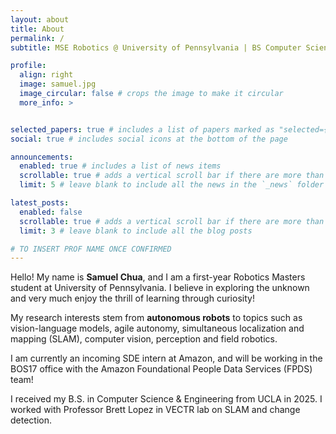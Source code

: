 ```yaml
---
layout: about
title: About
permalink: /
subtitle: MSE Robotics @ University of Pennsylvania | BS Computer Science & Engineering @ UCLA 

profile:
  align: right
  image: samuel.jpg
  image_circular: false # crops the image to make it circular
  more_info: >


selected_papers: true # includes a list of papers marked as "selected={true}"
social: true # includes social icons at the bottom of the page

announcements:
  enabled: true # includes a list of news items
  scrollable: true # adds a vertical scroll bar if there are more than 3 news items
  limit: 5 # leave blank to include all the news in the `_news` folder

latest_posts:
  enabled: false
  scrollable: true # adds a vertical scroll bar if there are more than 3 new posts items
  limit: 3 # leave blank to include all the blog posts 

# TO INSERT PROF NAME ONCE CONFIRMED
---
```


Hello! My name is **Samuel Chua**, and I am a first-year Robotics Masters student at University of Pennsylvania. I believe in exploring the unknown and very much enjoy the thrill of learning through curiosity! 

My research interests stem from **autonomous robots** to topics such as vision-language models, agile autonomy, simultaneous localization and mapping (SLAM), computer vision, perception and field robotics. 

I am currently an incoming SDE intern at Amazon, and will be working in the BOS17 office with the Amazon Foundational People Data Services (FPDS) team!

I received my B.S. in Computer Science & Engineering from UCLA in 2025. I worked with Professor Brett Lopez in VECTR lab on SLAM and change detection. 

